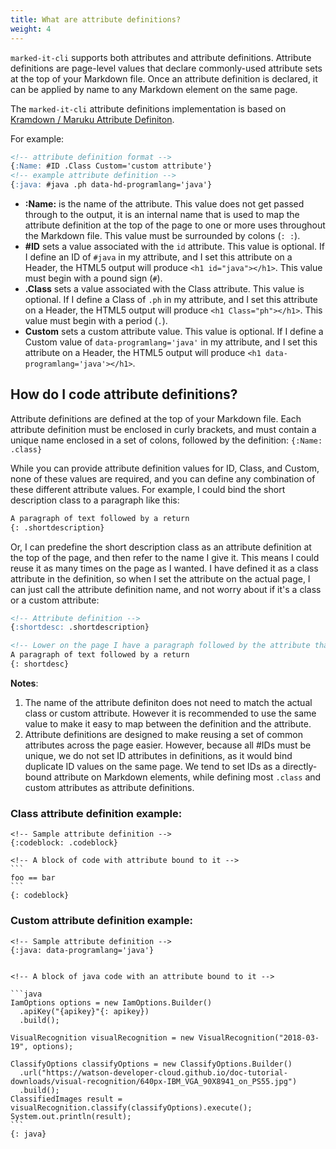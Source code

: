 ```yaml
---
title: What are attribute definitions?
weight: 4
---
```


`marked-it-cli` supports both attributes and attribute definitions.  Attribute definitions are page-level values that declare commonly-used attribute sets at the top of your Markdown file.   Once an attribute definition is declared, it can be applied by name to any Markdown element on the same page.

The `marked-it-cli` attribute definitions implementation is based on [Kramdown / Maruku Attribute Definiton](http://kramdown.gettalong.org/syntax.html#attribute-list-definitions).

For example:
```markdown
<!-- attribute definition format --> 
{:Name: #ID .Class Custom='custom attribute'}
<!-- example attribute definition --> 
{:java: #java .ph data-hd-programlang='java'}
```

* **:Name:** is the name of the attribute. This value does not get passed through to the output, it is an internal name that is used to map the attribute definition at the top of the page to one or more uses throughout the Markdown file. This value must be surrounded by colons (`: :`).
* **#ID** sets a value associated with the `id` attribute. This value is optional. If I define an ID of `#java` in my attribute, and I set this attribute on a Header, the HTML5 output will produce `<h1 id="java"></h1>`. This value must begin with a pound sign (`#`).
* **.Class** sets a value associated with the Class attribute. This value is optional. If I define a Class of `.ph` in my attribute, and I set this attribute on a Header, the HTML5 output will produce `<h1 Class="ph"></h1>`. This value must begin with a period (`.`).
* **Custom** sets a custom attribute value. This value is optional. If I define a Custom value of `data-programlang='java'` in my attribute, and I set this attribute on a Header, the HTML5 output will produce `<h1 data-programlang='java'></h1>`. 


## How do I code attribute definitions?

Attribute definitions are defined at the top of your Markdown file. Each attribute definition must be enclosed in curly brackets, and must contain a unique name enclosed in a set of colons, followed by the definition: 
`{:Name: .class}`

While you can provide attribute definition values for ID, Class, and Custom, none of these values are required, and you can define any combination of these different attribute values. For example, I could bind the short description class to a paragraph like this:

```markdown
A paragraph of text followed by a return
{: .shortdescription}
```

Or, I can predefine the short description class as an attribute definition at the top of the page, and then refer to the name I give it. This means I could reuse it as many times on the page as I wanted. I have defined it as a class attribute in the definition, so when I set the attribute on the actual page, I can just call the attribute definition name, and not worry about if it's a class or a custom attribute:

```markdown
<!-- Attribute definition -->
{:shortdesc: .shortdescription}

<!-- Lower on the page I have a paragraph followed by the attribute that calls the attribute definition above -->
A paragraph of text followed by a return
{: shortdesc}
```

**Notes**:
1. The name of the attribute definiton does not need to match the actual class or custom attribute.  However it is recommended to use the same value to make it easy to map between the definition and the attribute.
2. Attribute definitions are designed to make reusing a set of common attributes across the page easier. However, because all #IDs must be unique, we do not set ID attributes in definitions, as it would bind duplicate ID values on the same page. We tend to set IDs as a directly-bound attribute on Markdown elements, while defining most `.class` and custom attributes as attribute definitions.

### Class attribute definition example:

    <!-- Sample attribute definition --> 
    {:codeblock: .codeblock}

    <!-- A block of code with attribute bound to it --> 
    ```
    foo == bar
    ```
    {: codeblock}


### Custom attribute definition example:

    <!-- Sample attribute definition --> 
    {:java: data-programlang='java'}


    <!-- A block of java code with an attribute bound to it --> 

    ```java
    IamOptions options = new IamOptions.Builder()
      .apiKey("{apikey}"{: apikey})
      .build();

    VisualRecognition visualRecognition = new VisualRecognition("2018-03-19", options);

    ClassifyOptions classifyOptions = new ClassifyOptions.Builder()
      .url("https://watson-developer-cloud.github.io/doc-tutorial-downloads/visual-recognition/640px-IBM_VGA_90X8941_on_PS55.jpg")
      .build();
    ClassifiedImages result = visualRecognition.classify(classifyOptions).execute();
    System.out.println(result);
    ```
    {: java}
